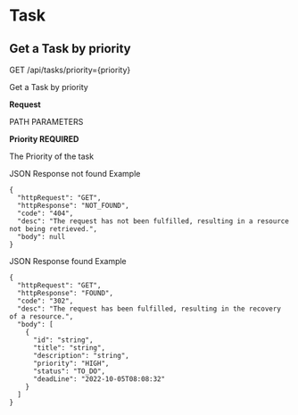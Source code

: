 # Task

## Get a Task by priority

GET /api/tasks/priority={priority}

Get a Task by priority

**Request**

PATH PARAMETERS

**Priority REQUIRED**

The Priority of the task


JSON Response not found Example

``` 
{
  "httpRequest": "GET",
  "httpResponse": "NOT_FOUND",
  "code": "404",
  "desc": "The request has not been fulfilled, resulting in a resource not being retrieved.",
  "body": null
}
```


JSON Response found Example

``` 
{
  "httpRequest": "GET",
  "httpResponse": "FOUND",
  "code": "302",
  "desc": "The request has been fulfilled, resulting in the recovery of a resource.",
  "body": [
    {
      "id": "string",
      "title": "string",
      "description": "string",
      "priority": "HIGH",
      "status": "TO_DO",
      "deadLine": "2022-10-05T08:08:32"
    }
  ]
}
``` 